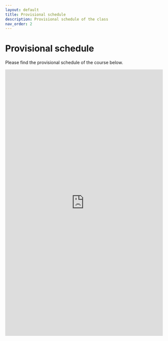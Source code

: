 ```yaml
---
layout: default
title: Provisional schedule
description: Provisional schedule of the class
nav_order: 2
---
```


# Provisional schedule

Please find the provisional schedule of the course below. 

<!-- [Download provisional schedule](https://aica-wavelab.github.io/project-workshop/assets/pdf/preliminary_schedule.pdf){: .btn .btn-primary target="_blank"} -->

<embed src="https://aica-wavelab.github.io/project-workshop/assets/pdf/preliminary_program_AICA_Workshop_2025_26.pdf" type="application/pdf" width="100%" height="850px">
